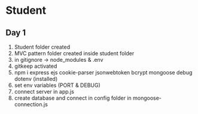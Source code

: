 # Student

## Day 1
1. Student folder created 
2. MVC pattern folder created inside student folder
3. in gitignore -> node_modules & .env
4. gitkeep activated
5. npm i express ejs cookie-parser jsonwebtoken bcrypt mongoose debug dotenv (installed)
6. set env variables (PORT & DEBUG)
7. connect server in app.js
8. create database and connect in config folder in mongoose-connection.js